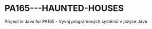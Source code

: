 PA165---HAUNTED-HOUSES
======================

Project in Java for PA165 - Vývoj programových systémů v jazyce Java
